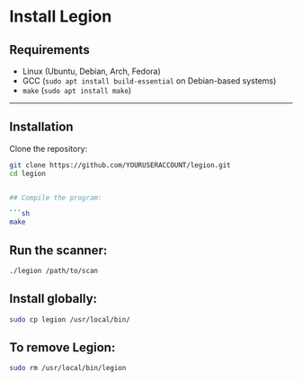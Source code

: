 # Install Legion

## Requirements
- Linux (Ubuntu, Debian, Arch, Fedora)
- GCC (`sudo apt install build-essential` on Debian-based systems)
- `make` (`sudo apt install make`)
---
## Installation
Clone the repository:
```sh
git clone https://github.com/YOURUSERACCOUNT/legion.git
cd legion


## Compile the program:

```sh
make

```
## Run the scanner:

```sh
./legion /path/to/scan

```
## Install globally:

```sh
sudo cp legion /usr/local/bin/

```
## To remove Legion:

```sh
sudo rm /usr/local/bin/legion

